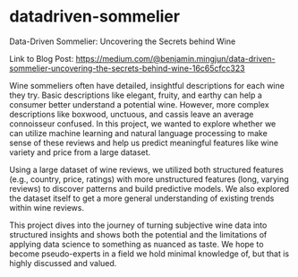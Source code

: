 # datadriven-sommelier
Data-Driven Sommelier: Uncovering the Secrets behind Wine

Link to Blog Post: https://medium.com/@benjamin.mingjun/data-driven-sommelier-uncovering-the-secrets-behind-wine-16c65cfcc323

Wine sommeliers often have detailed, insightful descriptions for each wine they try. Basic descriptions like elegant, fruity, and earthy can help a consumer better understand a potential wine. However, more complex descriptions like boxwood, unctuous, and cassis leave an average connoisseur confused. In this project, we wanted to explore whether we can utilize machine learning and natural language processing to make sense of these reviews and help us predict meaningful features like wine variety and price from a large dataset.

Using a large dataset of wine reviews, we utilized both structured features (e.g., country, price, ratings) with more unstructured features (long, varying reviews) to discover patterns and build predictive models. We also explored the dataset itself to get a more general understanding of existing trends within wine reviews.

This project dives into the journey of turning subjective wine data into structured insights and shows both the potential and the limitations of applying data science to something as nuanced as taste. We hope to become pseudo-experts in a field we hold minimal knowledge of, but that is highly discussed and valued.
